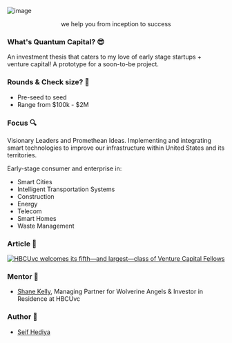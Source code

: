 ![image](https://user-images.githubusercontent.com/42880953/184516590-bcd014af-15ff-4469-806d-429b15a39e86.png)

<p align="center">
we help you from inception to success
</p>

### What's Quantum Capital? :sunglasses: ###
An investment thesis that caters to my love of early stage startups + venture capital!
A prototype for a soon-to-be project.

### Rounds & Check size? 🤔 ###
* Pre-seed to seed
* Range from $100k - $2M

### Focus :mag: ###
Visionary Leaders and Promethean Ideas. Implementing and integrating smart technologies to improve our infrastructure within United States and its territories.

Early-stage consumer and enterprise in:
* Smart Cities
* Intelligent Transportation Systems
* Construction
* Energy
* Telecom
* Smart Homes
* Waste Management




### Article :memo: ###
[![HBCUvc welcomes its fifth—and largest—class of Venture Capital Fellows](https://user-images.githubusercontent.com/42880953/184517428-c823e176-d519-464c-9b81-e74d9dc11b12.png)
](https://blog.hbcu.vc/hbcuvc-welcomes-its-fifth-and-largest-class-of-venture-capital-fellows-5cade19616ff "HBCUvc welcomes its fifth—and largest—class of Venture Capital Fellows")

### Mentor :pushpin: ###
* [Shane Kelly](https://www.linkedin.com/in/shanekellymg), Managing Partner for Wolverine Angels & Investor in Residence at HBCUvc


### Author :scroll: ### 
* [Seif Hediya](https://www.linkedin.com/in/seifhediya)


